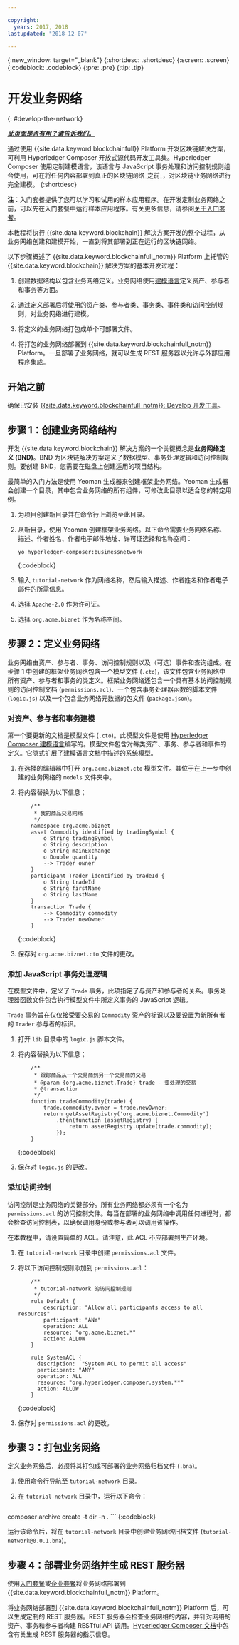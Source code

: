 ```yaml
---

copyright:
  years: 2017, 2018
lastupdated: "2018-12-07"

---
```


{:new_window: target="_blank"}
{:shortdesc: .shortdesc}
{:screen: .screen}
{:codeblock: .codeblock}
{:pre: .pre}
{:tip: .tip}

# 开发业务网络
{: #develop-the-network}


***[此页面是否有用？请告诉我们。](https://www.surveygizmo.com/s3/4501493/IBM-Blockchain-Documentation)***


通过使用 {{site.data.keyword.blockchainfull}} Platform 开发区块链解决方案，可利用 Hyperledger Composer 开放式源代码开发工具集。Hyperledger Composer 使用定制建模语言，该语言与 JavaScript 事务处理和访问控制规则组合使用，可在将任何内容部署到真正的区块链网络_之前_，对区块链业务网络进行完全建模。
{:shortdesc}

**注**：入门套餐提供了您可以学习和试用的样本应用程序。在开发定制业务网络之前，可以先在入门套餐中运行样本应用程序。有关更多信息，请参阅[关于入门套餐](starter_plan.html)。

本教程将执行 {{site.data.keyword.blockchain}} 解决方案开发的整个过程，从业务网络创建和建模开始，一直到将其部署到正在运行的区块链网络。

以下步骤概述了 {{site.data.keyword.blockchainfull_notm}} Platform 上托管的 {{site.data.keyword.blockchain}} 解决方案的基本开发过程：

1. 创建数据结构以包含业务网络定义。业务网络使用[建模语言](https://hyperledger.github.io/composer/latest/reference/cto_language)定义资产、参与者和事务等方面。

2. 通过定义部署后将使用的资产类、参与者类、事务类、事件类和访问控制规则，对业务网络进行建模。

3. 将定义的业务网络打包成单个可部署文件。

4. 将打包的业务网络部署到 {{site.data.keyword.blockchainfull_notm}} Platform。一旦部署了业务网络，就可以生成 REST 服务器以允许与外部应用程序集成。

## 开始之前

确保已安装 [{{site.data.keyword.blockchainfull_notm}}: Develop 开发工具](./develop_install.html)。

## 步骤 1：创建业务网络结构

开发 {{site.data.keyword.blockchain}} 解决方案的一个关键概念是**业务网络定义 (BND)**。BND 为区块链解决方案定义了数据模型、事务处理逻辑和访问控制规则。要创建 BND，您需要在磁盘上创建适用的项目结构。

最简单的入门方法是使用 Yeoman 生成器来创建框架业务网络。Yeoman 生成器会创建一个目录，其中包含业务网络的所有组件，可修改此目录以适合您的特定用例。

1. 为项目创建新目录并在命令行上浏览至此目录。

2. 从新目录，使用 Yeoman 创建框架业务网络。以下命令需要业务网络名称、描述、作者姓名、作者电子邮件地址、许可证选择和名称空间：
    ```
    yo hyperledger-composer:businessnetwork
    ```
    {:codeblock}

3. 输入 `tutorial-network` 作为网络名称，然后输入描述、作者姓名和作者电子邮件的所需信息。

4. 选择 `Apache-2.0` 作为许可证。

5. 选择 `org.acme.biznet` 作为名称空间。

## 步骤 2：定义业务网络

业务网络由资产、参与者、事务、访问控制规则以及（可选）事件和查询组成。在步骤 1 中创建的框架业务网络包含一个模型文件 (`.cto`)，该文件包含业务网络中所有资产、参与者和事务的类定义。框架业务网络还包含一个具有基本访问控制规则的访问控制文档 (`permissions.acl`)、一个包含事务处理器函数的脚本文件 (`logic.js`) 以及一个包含业务网络元数据的包文件 (`package.json`)。

### 对资产、参与者和事务建模

第一个要更新的文档是模型文件 (`.cto`)。此模型文件是使用 [Hyperledger Composer 建模语言](https://hyperledger.github.io/composer/latest/reference/cto_language)编写的。模型文件包含对每类资产、事务、参与者和事件的定义。它隐式扩展了建模语言文档中描述的系统模型。

1. 在选择的编辑器中打开 `org.acme.biznet.cto` 模型文件。其位于在上一步中创建的业务网络的 `models` 文件夹中。

2. 将内容替换为以下信息；

    ```
        /**
         * 我的商品交易网络
         */
        namespace org.acme.biznet
        asset Commodity identified by tradingSymbol {
            o String tradingSymbol
            o String description
            o String mainExchange
            o Double quantity
            --> Trader owner
        }
        participant Trader identified by tradeId {
            o String tradeId
            o String firstName
            o String lastName
        }
        transaction Trade {
            --> Commodity commodity
            --> Trader newOwner
        }
    ```
    {:codeblock}

3. 保存对 `org.acme.biznet.cto` 文件的更改。


### 添加 JavaScript 事务处理逻辑

在模型文件中，定义了 `Trade` 事务，此项指定了与资产和参与者的关系。事务处理器函数文件包含执行模型文件中所定义事务的 JavaScript 逻辑。

`Trade` 事务旨在仅仅接受要交易的 `Commodity` 资产的标识以及要设置为新所有者的 `Trader` 参与者的标识。

1. 打开 `lib` 目录中的 `logic.js` 脚本文件。

2. 将内容替换为以下信息；

    ```
        /**
         * 跟踪商品从一个交易商到另一个交易商的交易
         * @param {org.acme.biznet.Trade} trade - 要处理的交易
         * @transaction
         */
        function tradeCommodity(trade) {
            trade.commodity.owner = trade.newOwner;
            return getAssetRegistry('org.acme.biznet.Commodity')
                .then(function (assetRegistry) {
                    return assetRegistry.update(trade.commodity);
                });
        }
    ```
    {:codeblock}

3. 保存对 `logic.js` 的更改。

### 添加访问控制

访问控制是业务网络的关键部分。所有业务网络都必须有一个名为 `permissions.acl` 的访问控制文件。每当在部署的业务网络中调用任何进程时，都会检查访问控制表，以确保调用身份或参与者可以调用该操作。

在本教程中，请设置简单的 ACL。请注意，此 ACL 不应部署到生产环境。

1. 在 `tutorial-network` 目录中创建 `permissions.acl` 文件。

2. 将以下访问控制规则添加到 `permissions.acl`：

    ```
        /**
         * tutorial-network 的访问控制规则
         */
        rule Default {
            description: "Allow all participants access to all resources"
            participant: "ANY"
            operation: ALL
            resource: "org.acme.biznet.*"
            action: ALLOW
        }

        rule SystemACL {
          description:  "System ACL to permit all access"
          participant: "ANY"
          operation: ALL
          resource: "org.hyperledger.composer.system.**"
          action: ALLOW
        }
    ```
    {:codeblock}

3. 保存对 `permissions.acl` 的更改。

## 步骤 3：打包业务网络

定义业务网络后，必须将其打包成可部署的业务网络归档文件 (`.bna`)。

1. 使用命令行导航至 `tutorial-network` 目录。

2. 在 `tutorial-network` 目录中，运行以下命令：

    ```
composer archive create -t dir -n .
    ```
    {:codeblock}

运行该命令后，将在 `tutorial-network` 目录中创建业务网络归档文件 (`tutorial-network@0.0.1.bna`)。

## 步骤 4：部署业务网络并生成 REST 服务器

使用[入门套餐](./develop_starter.html)或[企业套餐](./develop_enterprise.html)将业务网络部署到 {{site.data.keyword.blockchainfull_notm}} Platform。

将业务网络部署到 {{site.data.keyword.blockchainfull_notm}} Platform 后，可以生成定制的 REST 服务器。REST 服务器会检查业务网络的内容，并针对网络的资产、事务和参与者构建 RESTful API 调用。[Hyperledger Composer 文档](https://hyperledger.github.io/composer/latest/integrating/getting-started-rest-api)中包含有关生成 REST 服务器的指示信息。
